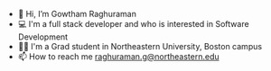 - 👋 Hi, I’m Gowtham Raghuraman
- 💻 I'm a full stack developer and who is interested in Software Development
- 👨‍🎓 I'm a Grad student in Northeastern University, Boston campus
- 📫 How to reach me raghuraman.g@northeastern.edu

<!---
Gowtham-002/Gowtham-002 is a ✨ special ✨ repository because its `README.md` (this file) appears on your GitHub profile.
You can click the Preview link to take a look at your changes.
--->
